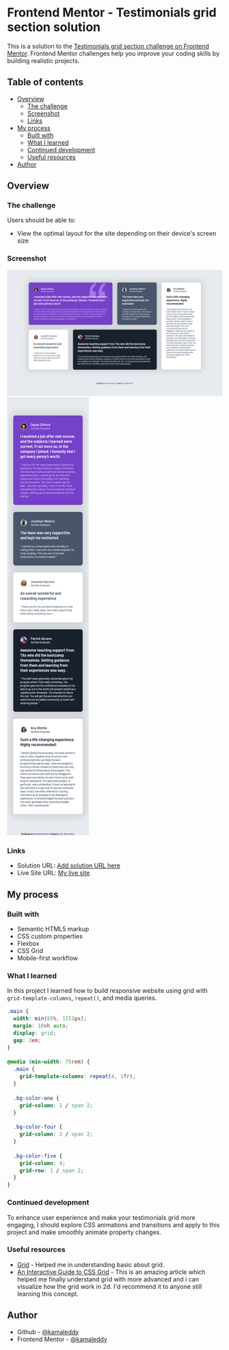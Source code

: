 # Frontend Mentor - Testimonials grid section solution

This is a solution to the [Testimonials grid section challenge on Frontend Mentor](https://www.frontendmentor.io/challenges/testimonials-grid-section-Nnw6J7Un7). Frontend Mentor challenges help you improve your coding skills by building realistic projects.

## Table of contents

- [Overview](#overview)
  - [The challenge](#the-challenge)
  - [Screenshot](#screenshot)
  - [Links](#links)
- [My process](#my-process)
  - [Built with](#built-with)
  - [What I learned](#what-i-learned)
  - [Continued development](#continued-development)
  - [Useful resources](#useful-resources)
- [Author](#author)

## Overview

### The challenge

Users should be able to:

- View the optimal layout for the site depending on their device's screen size

### Screenshot

![](./screenshot/Desktop%20View.png)
![](./screenshot/Mobile%20View.png)

### Links

- Solution URL: [Add solution URL here](https://your-solution-url.com)
- Live Site URL: [My live site](https://kamaleddy.github.io/testimonials-grid-section/)

## My process

### Built with

- Semantic HTML5 markup
- CSS custom properties
- Flexbox
- CSS Grid
- Mobile-first workflow

### What I learned

In this project I learned how to build responsive website using grid with `grid-template-columns`, `repeat()`, and media queries.

```css
.main {
  width: min(85%, 1152px);
  margin: 10vh auto;
  display: grid;
  gap: 2em;
}

@media (min-width: 75rem) {
  .main {
    grid-template-columns: repeat(4, 1fr);
  }

  .bg-color-one {
    grid-column: 1 / span 2;
  }

  .bg-color-four {
    grid-column: 2 / span 2;
  }

  .bg-color-five {
    grid-column: 4;
    grid-row: 1 / span 2;
  }
}
```

### Continued development

To enhance user experience and make your testimonials grid more engaging, I should explore CSS animations and transitions and apply to this project and make smoothly animate property changes.

### Useful resources

- [Grid](https://web.dev/learn/css/grid) - Helped me in understanding basic about grid.
- [An Interactive Guide to CSS Grid](https://web.dev/learn/css/grid) - This is an amazing article which helped me finally understand grid with more advanced and i can visualize how the grid work in 2d. I'd recommend it to anyone still learning this concept.

## Author

- Github - [@kamaleddy](https://github.com/kamaleddy)
- Frontend Mentor - [@kamaleddy](https://www.frontendmentor.io/profile/kamaleddy)

